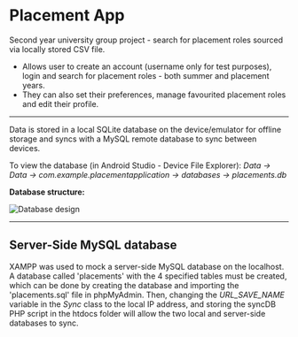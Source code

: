 # Placement App
Second year university group project - search for placement roles sourced via locally stored CSV file.

- Allows user to create an account (username only for test purposes), login and search for placement roles - both summer and placement years.
- They can also set their preferences, manage favourited placement roles and edit their profile.

---
Data is stored in a local SQLite database on the device/emulator for offline storage and syncs with a MySQL remote database to sync between devices.

To view the database (in Android Studio - Device File Explorer):
*Data -> Data -> com.example.placementapplication -> databases -> placements.db*

**Database structure:**

![Database design](https://i.imgur.com/PY9Mhnz.jpeg)

---
## Server-Side MySQL database
XAMPP was used to mock a server-side MySQL database on the localhost. A database called 'placements' with the 4 specified tables must be created, which can be done by creating the database and importing the 'placements.sql' file in phpMyAdmin. Then, changing the *URL_SAVE_NAME* variable in the *Sync* class to the local IP address, and storing the syncDB PHP script in the htdocs folder will allow the two local and server-side databases to sync.
